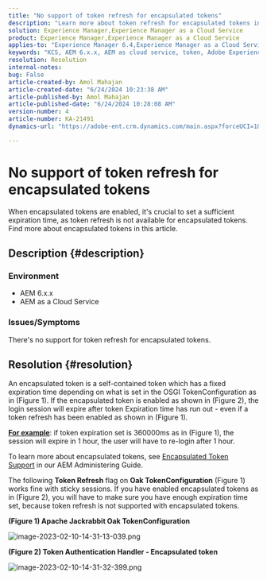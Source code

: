 ```yaml
---
title: "No support of token refresh for encapsulated tokens"
description: "Learn more about token refresh for encapsulated tokens in Adobe Experience Manager (AEM) as a Cloud Service."
solution: Experience Manager,Experience Manager as a Cloud Service
product: Experience Manager,Experience Manager as a Cloud Service
applies-to: "Experience Manager 6.4,Experience Manager as a Cloud Service,Experience Manager 6.5"
keywords: "KCS, AEM 6.x.x, AEM as cloud service, token, Adobe Experience Manager, FAQ, encapsulated tokens, 6.4, 6.5, Experience Manager as a Cloud Service"
resolution: Resolution
internal-notes: 
bug: False
article-created-by: Amol Mahajan
article-created-date: "6/24/2024 10:23:38 AM"
article-published-by: Amol Mahajan
article-published-date: "6/24/2024 10:28:08 AM"
version-number: 4
article-number: KA-21491
dynamics-url: "https://adobe-ent.crm.dynamics.com/main.aspx?forceUCI=1&pagetype=entityrecord&etn=knowledgearticle&id=3960eacc-1332-ef11-840a-6045bd02de5c"

---
```

# No support of token refresh for encapsulated tokens


When encapsulated tokens are enabled, it's crucial to set a sufficient expiration time, as token refresh is not available for encapsulated tokens. Find more about encapsulated tokens in this article.

## Description {#description}


### <b>Environment</b>

- AEM 6.x.x
- AEM as a Cloud Service




### <b>Issues/Symptoms</b>

There's no support for token refresh for encapsulated tokens.




## Resolution {#resolution}


An encapsulated token is a self-contained token which has a fixed expiration time depending on what is set in the OSGI TokenConfiguration as in (Figure 1).
If the encapsulated token is enabled as shown in (Figure 2), the login session will expire after token Expiration time has run out - even if a token refresh has been enabled as shown in (Figure 1).

<u><b>For example</b></u>: if token expiration set is 360000ms as in (Figure 1), the session will expire in 1 hour, the user will have to re-login after 1 hour.

To learn more about encapsulated tokens, see [Encapsulated Token Support](https://experienceleague.adobe.com/docs/experience-manager-64/administering/security/encapsulated-token.html) in our AEM Administering Guide.

The following <b>Token Refresh</b> flag on <b>Oak TokenConfiguration</b> (Figure 1) works fine with sticky sessions.
If you have enabled encapsulated tokens as in (Figure 2), you will have to make sure you have enough expiration time set, because token refresh is not supported with encapsulated tokens.



<b>(Figure 1) Apache Jackrabbit Oak TokenConfiguration</b>

![image-2023-02-10-14-31-13-039.png](https://jira.corp.adobe.com/secure/attachment/9633655/image-2023-02-10-14-31-13-039.png)

<b>(Figure 2) Token Authentication Handler - Encapsulated token</b>



![image-2023-02-10-14-31-32-399.png](https://jira.corp.adobe.com/secure/attachment/9633654/image-2023-02-10-14-31-32-399.png)


